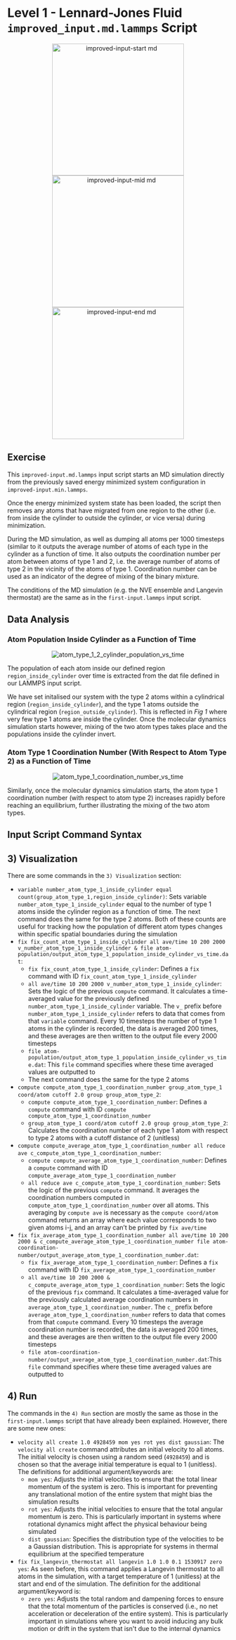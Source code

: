# Level 1 - Lennard-Jones Fluid `improved_input.md.lammps` Script

<p align="center">
  <img src="https://github.com/c-vandenberg/lammps-tutorials/assets/60201356/3861bbcf-e3af-40d8-a078-55b5b89d27f1" alt="improved-input-start md" width="300" />
  <img src="https://github.com/c-vandenberg/lammps-tutorials/assets/60201356/84e2ca5b-d80d-476f-a99c-170372d4ae3c" alt="improved-input-mid md" width="300" />
  <img src="https://github.com/c-vandenberg/lammps-tutorials/assets/60201356/10ca7534-edd6-4a93-82cf-d2009784eaba" alt="improved-input-end md" width="300" />
</p>

## Exercise
This `improved-input.md.lammps` input script starts an MD simulation directly from the previously saved energy minimized system configuration in `improved-input.min.lammps`.

Once the energy minimized system state has been loaded, the script then removes any atoms that have migrated from one region to the other (i.e. from inside the cylinder to outside the cylinder, or vice versa) during minimization. 

During the MD simulation, as well as dumping all atoms per 1000 timesteps (similar to  it outputs the average number of atoms of each type in the cylinder as a function of time. It also outputs the coordination number per atom between atoms of type 1 and 2, i.e. the average number of atoms of type 2 in the vicinity of the atoms of type 1. Coordination number can be used as an indicator of the degree of mixing of the binary mixture. 

The conditions of the MD simulation (e.g. the NVE ensemble and Langevin thermostat) are the same as in the `first-input.lammps` input script.

## Data Analysis

### Atom Population Inside Cylinder as a Function of Time

<div align="center">
  <img src="https://github.com/c-vandenberg/lammps-tutorials/assets/60201356/8b1b2b3c-b4f6-45df-aeaf-2e1bcd65a1e8" alt="atom_type_1_2_cylinder_population_vs_time" width="">
</div>

The population of each atom inside our defined region `region_inside_cylinder` over time is extracted from the dat file defined in our LAMMPS input script.

We have set initalised our system with the type 2 atoms within a cylindrical region (`region_inside_cylinder`), and the type 1 atoms outside the cylindrical region (`region_outside_cylinder`). This is reflected in *Fig 1* where very few type 1 atoms are inside the cylinder. Once the molecular dynamics simulation starts however, mixing of the two atom types takes place and the populations inside the cylinder invert.

### Atom Type 1 Coordination Number (With Respect to Atom Type 2) as a Function of Time

<div align="center">
  <img src="https://github.com/c-vandenberg/lammps-tutorials/assets/60201356/52e63bd9-0342-4170-b934-650c4f6a913e" alt="atom_type_1_coordination_number_vs_time" width="">
</div>

Similarly, once the molecular dynamics simulation starts, the atom type 1 coordination number (with respect to atom type 2) increases rapidly before reaching an equilibrium, further illustrating the mixing of the two atom types.

## Input Script Command Syntax

## 3) Visualization

There are some commands in the `3) Visualization` section:
* `variable number_atom_type_1_inside_cylinder equal count(group_atom_type_1,region_inside_cylinder)`: Sets variable `number_atom_type_1_inside_cylinder` equal to the number of type 1 atoms inside the cylinder region as a function of time. The next command does the same for the type 2 atoms. Both of these counts are useful for tracking how the population of different atom types changes within specific spatial boundaries during the simulation
* `fix fix_count_atom_type_1_inside_cylinder all ave/time 10 200 2000 v_number_atom_type_1_inside_cylinder &
    file atom-population/output_atom_type_1_population_inside_cylinder_vs_time.dat`: 
  * `fix fix_count_atom_type_1_inside_cylinder`: Defines a `fix` command with ID `fix_count_atom_type_1_inside_cylinder`
  * `all ave/time 10 200 2000 v_number_atom_type_1_inside_cylinder`: Sets the logic of the previous `compute` command. It calculates a time-averaged value for the previously defined `number_atom_type_1_inside_cylinder` variable. The `v_` prefix before `number_atom_type_1_inside_cylinder` refers to data that comes from that `variable` command. Every 10 timesteps the number of type 1 atoms in the cylinder is recorded, the data is averaged 200 times, and these averages are then written to the output file every 2000 timesteps
  * `file atom-population/output_atom_type_1_population_inside_cylinder_vs_time.dat`: This `file` command specifies where these time averaged values are outputted to
  * The next command does the same for the type 2 atoms
* `compute compute_atom_type_1_coordination_number group_atom_type_1 coord/atom cutoff 2.0 group group_atom_type_2`:
  * `compute compute_atom_type_1_coordination_number`: Defines a `compute` command with ID `compute compute_atom_type_1_coordination_number`
  * `group_atom_type_1 coord/atom cutoff 2.0 group group_atom_type_2`: Calculates the coordination number of each type 1 atom with respect to type 2 atoms with a cutoff distance of 2 (unitless)
* `compute compute_average_atom_type_1_coordination_number all reduce ave c_compute_atom_type_1_coordination_number`:
  * `compute compute_average_atom_type_1_coordination_number`: Defines a `compute` command with ID `compute_average_atom_type_1_coordination_number`
  * `all reduce ave c_compute_atom_type_1_coordination_number`: Sets the logic of the previous `compute` command. It averages the coordination numbers computed in `compute_atom_type_1_coordination_number` over all atoms. This averaging by `compute ave` is necessary as the `compute coord/atom` command returns an array where each value corresponds to two given atoms i-j, and an array can’t be printed by `fix ave/time`
* `fix fix_average_atom_type_1_coordination_number all ave/time 10 200 2000 &
    c_compute_average_atom_type_1_coordination_number file atom-coordination-number/output_average_atom_type_1_coordination_number.dat`:
  * `fix fix_average_atom_type_1_coordination_number`: Defines a `fix` command with ID `fix_average_atom_type_1_coordination_number`
  * `all ave/time 10 200 2000 & c_compute_average_atom_type_1_coordination_number`: Sets the logic of the previous `fix` command. It calculates a time-averaged value for the previously calculated average coordination numbers in `average_atom_type_1_coordination_number`. The `c_` prefix before `average_atom_type_1_coordination_number` refers to data that comes from that `compute` command. Every 10 timesteps the average coordination number is recorded, the data is averaged 200 times, and these averages are then written to the output file every 2000 timesteps
  * `file atom-coordination-number/output_average_atom_type_1_coordination_number.dat`:This `file` command specifies where these time averaged values are outputted to

## 4) Run
The commands in the `4) Run` section are mostly the same as those in the `first-input.lammps` script that have already been explained. However, there are some new ones:
* `velocity all create 1.0 4928459 mom yes rot yes dist gaussian`: The `velocity all create` command attributes an initial velocity to all atoms. The initial velocity is chosen using a random seed (`4928459`) and is chosen so that the average initial temperature is equal to 1 (unitless). The definitions for additional argument/keywords are:
  * `mom yes`: Adjusts the initial velocities to ensure that the total linear momentum of the system is zero. This is important for preventing any translational motion of the entire system that might bias the simulation results
  * `rot yes`: Adjusts the initial velocities to ensure that the total angular momentum is zero. This is particularly important in systems where rotational dynamics might affect the physical behaviour being simulated
  * `dist gaussian`: Specifies the distribution type of the velocities to be a Gaussian distribution. This is appropriate for systems in thermal equilibrium at the specified temperature
* `fix fix_langevin_thermostat all langevin 1.0 1.0 0.1 1530917 zero yes`: As seen before, this command applies a Langevin thermostat to all atoms in the simulation, with a target temperature of 1 (unitless) at the start and end of the simulation. The definition for the additional argument/keyword is:
  * `zero yes`: Adjusts the total random and dampening forces to ensure that the total momentum of the particles is conserved (i.e., no net acceleration or deceleration of the entire system). This is particularly important in simulations where you want to avoid inducing any bulk motion or drift in the system that isn't due to the internal dynamics 
